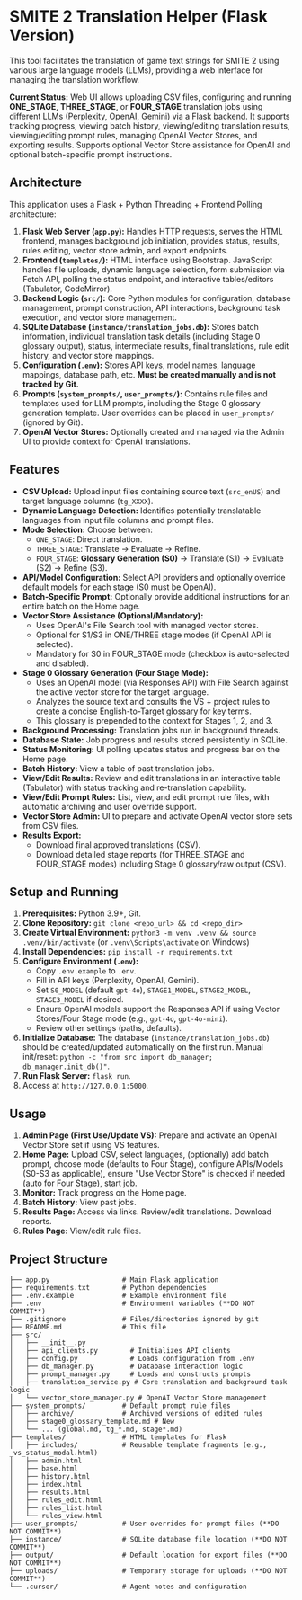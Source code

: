 # SMITE 2 Translation Helper (Flask Version)

This tool facilitates the translation of game text strings for SMITE 2 using various large language models (LLMs), providing a web interface for managing the translation workflow.

**Current Status:** Web UI allows uploading CSV files, configuring and running **ONE_STAGE**, **THREE_STAGE**, or **FOUR_STAGE** translation jobs using different LLMs (Perplexity, OpenAI, Gemini) via a Flask backend. It supports tracking progress, viewing batch history, viewing/editing translation results, viewing/editing prompt rules, managing OpenAI Vector Stores, and exporting results. Supports optional Vector Store assistance for OpenAI and optional batch-specific prompt instructions.

## Architecture

This application uses a Flask + Python Threading + Frontend Polling architecture:

1.  **Flask Web Server (`app.py`):** Handles HTTP requests, serves the HTML frontend, manages background job initiation, provides status, results, rules editing, vector store admin, and export endpoints.
2.  **Frontend (`templates/`):** HTML interface using Bootstrap. JavaScript handles file uploads, dynamic language selection, form submission via Fetch API, polling the status endpoint, and interactive tables/editors (Tabulator, CodeMirror).
3.  **Backend Logic (`src/`):** Core Python modules for configuration, database management, prompt construction, API interactions, background task execution, and vector store management.
4.  **SQLite Database (`instance/translation_jobs.db`):** Stores batch information, individual translation task details (including Stage 0 glossary output), status, intermediate results, final translations, rule edit history, and vector store mappings.
5.  **Configuration (`.env`):** Stores API keys, model names, language mappings, database path, etc. **Must be created manually and is not tracked by Git.**
6.  **Prompts (`system_prompts/`, `user_prompts/`):** Contains rule files and templates used for LLM prompts, including the Stage 0 glossary generation template. User overrides can be placed in `user_prompts/` (ignored by Git).
7.  **OpenAI Vector Stores:** Optionally created and managed via the Admin UI to provide context for OpenAI translations.

## Features

*   **CSV Upload:** Upload input files containing source text (`src_enUS`) and target language columns (`tg_XXXX`).
*   **Dynamic Language Detection:** Identifies potentially translatable languages from input file columns and prompt files.
*   **Mode Selection:** Choose between:
    *   `ONE_STAGE`: Direct translation.
    *   `THREE_STAGE`: Translate -> Evaluate -> Refine.
    *   `FOUR_STAGE`: **Glossary Generation (S0)** -> Translate (S1) -> Evaluate (S2) -> Refine (S3).
*   **API/Model Configuration:** Select API providers and optionally override default models for each stage (S0 must be OpenAI).
*   **Batch-Specific Prompt:** Optionally provide additional instructions for an entire batch on the Home page.
*   **Vector Store Assistance (Optional/Mandatory):** 
    *   Uses OpenAI's File Search tool with managed vector stores.
    *   Optional for S1/S3 in ONE/THREE stage modes (if OpenAI API is selected).
    *   Mandatory for S0 in FOUR_STAGE mode (checkbox is auto-selected and disabled).
*   **Stage 0 Glossary Generation (Four Stage Mode):** 
    *   Uses an OpenAI model (via Responses API) with File Search against the active vector store for the target language.
    *   Analyzes the source text and consults the VS + project rules to create a concise English-to-Target glossary for key terms.
    *   This glossary is prepended to the context for Stages 1, 2, and 3.
*   **Background Processing:** Translation jobs run in background threads.
*   **Database State:** Job progress and results stored persistently in SQLite.
*   **Status Monitoring:** UI polling updates status and progress bar on the Home page.
*   **Batch History:** View a table of past translation jobs.
*   **View/Edit Results:** Review and edit translations in an interactive table (Tabulator) with status tracking and re-translation capability.
*   **View/Edit Prompt Rules:** List, view, and edit prompt rule files, with automatic archiving and user override support.
*   **Vector Store Admin:** UI to prepare and activate OpenAI vector store sets from CSV files.
*   **Results Export:** 
    *   Download final approved translations (CSV).
    *   Download detailed stage reports (for THREE_STAGE and FOUR_STAGE modes) including Stage 0 glossary/raw output (CSV).

## Setup and Running

1.  **Prerequisites:** Python 3.9+, Git.
2.  **Clone Repository:** `git clone <repo_url> && cd <repo_dir>`
3.  **Create Virtual Environment:** `python3 -m venv .venv && source .venv/bin/activate` (or `.venv\Scripts\activate` on Windows)
4.  **Install Dependencies:** `pip install -r requirements.txt`
5.  **Configure Environment (`.env`):** 
    *   Copy `.env.example` to `.env`.
    *   Fill in API keys (Perplexity, OpenAI, Gemini).
    *   Set `S0_MODEL` (default `gpt-4o`), `STAGE1_MODEL`, `STAGE2_MODEL`, `STAGE3_MODEL` if desired.
    *   Ensure OpenAI models support the Responses API if using Vector Stores/Four Stage mode (e.g., `gpt-4o`, `gpt-4o-mini`).
    *   Review other settings (paths, defaults).
6.  **Initialize Database:** The database (`instance/translation_jobs.db`) should be created/updated automatically on the first run. Manual init/reset: `python -c "from src import db_manager; db_manager.init_db()"`.
7.  **Run Flask Server:** `flask run`.
8.  Access at `http://127.0.0.1:5000`.

## Usage

1.  **Admin Page (First Use/Update VS):** Prepare and activate an OpenAI Vector Store set if using VS features.
2.  **Home Page:** Upload CSV, select languages, (optionally) add batch prompt, choose mode (defaults to Four Stage), configure APIs/Models (S0-S3 as applicable), ensure "Use Vector Store" is checked if needed (auto for Four Stage), start job.
3.  **Monitor:** Track progress on the Home page.
4.  **Batch History:** View past jobs.
5.  **Results Page:** Access via links. Review/edit translations. Download reports.
6.  **Rules Page:** View/edit rule files.

## Project Structure

```
├── app.py                  # Main Flask application
├── requirements.txt        # Python dependencies
├── .env.example            # Example environment file
├── .env                    # Environment variables (**DO NOT COMMIT**)
├── .gitignore              # Files/directories ignored by git
├── README.md               # This file
├── src/
│   ├── __init__.py
│   ├── api_clients.py        # Initializes API clients
│   ├── config.py             # Loads configuration from .env
│   ├── db_manager.py         # Database interaction logic
│   ├── prompt_manager.py     # Loads and constructs prompts
│   ├── translation_service.py # Core translation and background task logic
│   └── vector_store_manager.py # OpenAI Vector Store management
├── system_prompts/         # Default prompt rule files
│   ├── archive/            # Archived versions of edited rules
│   ├── stage0_glossary_template.md # New
│   └── ... (global.md, tg_*.md, stage*.md)
├── templates/              # HTML templates for Flask
│   ├── includes/           # Reusable template fragments (e.g., _vs_status_modal.html)
│   ├── admin.html
│   ├── base.html
│   ├── history.html
│   ├── index.html
│   ├── results.html
│   ├── rules_edit.html
│   ├── rules_list.html
│   └── rules_view.html
├── user_prompts/           # User overrides for prompt files (**DO NOT COMMIT**)
├── instance/               # SQLite database file location (**DO NOT COMMIT**)
├── output/                 # Default location for export files (**DO NOT COMMIT**)
├── uploads/                # Temporary storage for uploads (**DO NOT COMMIT**)
└── .cursor/                # Agent notes and configuration
``` 
